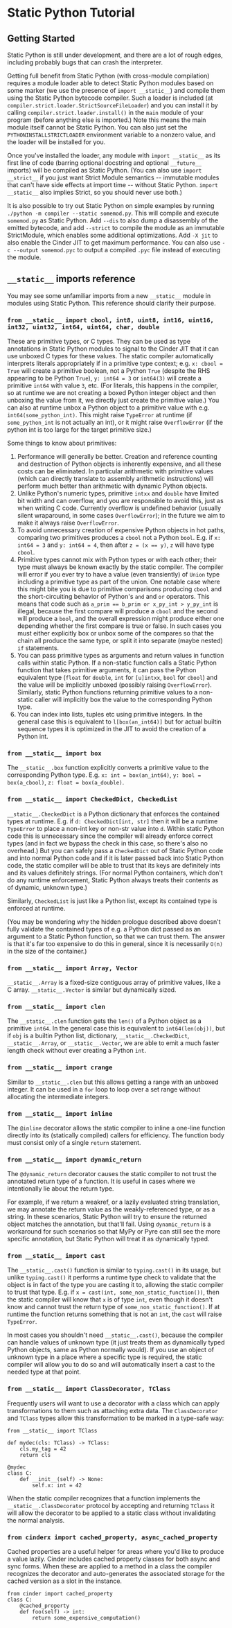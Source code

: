 # Static Python Tutorial

## Getting Started

Static Python is still under development, and there are a lot of rough
edges, including probably bugs that can crash the interpreter.

Getting full benefit from Static Python (with cross-module compilation)
requires a module loader able to detect Static Python modules based on
some marker (we use the presence of `import __static__`) and compile
them using the Static Python bytecode compiler. Such a loader is
included (at
`compiler.strict.loader.StrictSourceFileLoader`) and you can
install it by calling `compiler.strict.loader.install()` in
the `main` module of your program (before anything else is imported.)
Note this means the main module itself cannot be Static Python. You can
also just set the `PYTHONINSTALLSTRICTLOADER` environment variable to a
nonzero value, and the loader will be installed for you.

Once you've installed the loader, any module with `import __static__`
as its first line of code (barring optional docstring and optional
`__future__` imports) will be compiled as Static Python. (You can also
use `import __strict__` if you just want Strict Module semantics --
immutable modules that can\'t have side effects at import time --
without Static Python. `import __static__` also implies Strict, so you
should never use both.)

It is also possible to try out Static Python on simple examples by
running `./python -m compiler --static somemod.py`. This will compile
and execute `somemod.py` as Static Python. Add `--dis` to also dump a
disassembly of the emitted bytecode, and add `--strict` to compile the
module as an immutable StrictModule, which enables some additional
optimizations. Add `-X jit` to also enable the Cinder JIT to get maximum
performance. You can also use `-c --output somemod.pyc` to output a
compiled `.pyc` file instead of executing the module.

## `__static__` imports reference

You may see some unfamiliar imports from a new `__static__` module in
modules using Static Python. This reference should clarify their
purpose.

### `from __static__ import cbool, int8, uint8, int16, uint16, int32, uint32, int64, uint64, char, double`

These are primitive types, or C types. They can be used as type
annotations in Static Python modules to signal to the Cinder JIT that it
can use unboxed C types for these values. The static compiler
automatically interprets literals appropriately if in a primitive type
context; e.g. `x: cbool = True` will create a primitive boolean, not a
Python `True` (despite the RHS appearing to be Python `True`),
`y: int64 = 3` or `int64(3)` will create a primitive `int64` with value
`3`, etc. (For literals, this happens in the compiler, so at runtime we
are not creating a boxed Python integer object and then unboxing the
value from it, we directly just create the primitive value.) You can
also at runtime unbox a Python object to a primitive value with e.g.
`int64(some_python_int)`. This might raise `TypeError` at runtime (if
`some_python_int` is not actually an int), or it might raise
`OverflowError` (if the python int is too large for the target primitive
size.)

Some things to know about primitives:

1.  Performance will generally be better. Creation and reference
    counting and destruction of Python objects is inherently expensive,
    and all these costs can be eliminated. In particular arithmetic with
    primitive values (which can directly translate to assembly
    arithmetic instructions) will perform much better than arithmetic
    with dynamic Python objects.
2.  Unlike Python's numeric types, primitive `intxx` and `double` have
    limited bit width and can overflow, and you are responsible to avoid
    this, just as when writing C code. Currently overflow is undefined
    behavior (usually silent wraparound, in some cases `OverflowError`);
    in the future we aim to make it always raise `OverflowError`.
3.  To avoid unnecessary creation of expensive Python objects in hot
    paths, comparing two primitives produces a `cbool` not a Python
    `bool`. E.g. if `x: int64 = 3` and `y: int64 = 4`, then after
    `z = (x == y)`, `z` will have type `cbool`.
4.  Primitive types cannot mix with Python types or with each other;
    their type must always be known exactly by the static compiler. The
    compiler will error if you ever try to have a value (even
    transiently) of `Union` type including a primitive type as part of
    the union. One notable case where this might bite you is due to
    primitive comparisons producing `cbool` and the short-circuiting
    behavior of Python's `and` and `or` operators. This means that code
    such as `a_prim == b_prim or x_py_int > y_py_int` is illegal,
    because the first compare will produce a `cbool` and the second will
    produce a `bool`, and the overall expression might produce either
    one depending whether the first compare is true or false. In such
    cases you must either explicitly box or unbox some of the compares
    so that the chain all produce the same type, or split it into
    separate (maybe nested) `if` statements.
5.  You can pass primitive types as arguments and return values in
    function calls within static Python. If a non-static function calls
    a Static Python function that takes primitive arguments, it can pass
    the Python equivalent type (`float` for `double`, `int` for
    `[u]intxx`, `bool` for `cbool`) and the value will be implicitly
    unboxed (possibly raising `OverflowError`). Similarly, static Python
    functions returning primitive values to a non-static caller will
    implicitly box the value to the corresponding Python type.
6.  You can index into lists, tuples etc using primitive integers. In
    the general case this is equivalent to `l[box(an_int64)]` but for
    actual builtin sequence types it is optimized in the JIT to avoid
    the creation of a Python int.

### `from __static__ import box`

The `__static__.box` function explicitly converts a primitive value to
the corresponding Python type. E.g. `x: int = box(an_int64)`,
`y: bool = box(a_cbool)`, `z: float = box(a_double)`.

### `from __static__ import CheckedDict, CheckedList`

`__static__.CheckedDict` is a Python dictionary that enforces the
contained types at runtime. E.g. if `d: CheckedDict[int, str]` then it
will be a runtime `TypeError` to place a non-int key or non-str value
into `d`. Within static Python code this is unnecessary since the
compiler will already enforce correct types (and in fact we bypass the
check in this case, so there's also no overhead.) But you can safely
pass a `CheckedDict` out of Static Python code and into normal Python
code and if it is later passed back into Static Python code, the static
compiler will be able to trust that its keys are definitely ints and its
values definitely strings. (For normal Python containers, which don't do
any runtime enforcement, Static Python always treats their contents as
of dynamic, unknown type.)

Similarly, `CheckedList` is just like a Python list, except its
contained type is enforced at runtime.

(You may be wondering why the hidden prologue described above doesn't
fully validate the contained types of e.g. a Python dict passed as an
argument to a Static Python function, so that we can trust them. The
answer is that it's far too expensive to do this in general, since it is
necessarily `O(n)` in the size of the container.)

### `from __static__ import Array, Vector`

`__static__.Array` is a fixed-size contiguous array of primitive values,
like a C array. `__static__.Vector` is similar but dynamically sized.

### `from __static__ import clen`

The `__static__.clen` function gets the `len()` of a Python object as a
primitive `int64`. In the general case this is equivalent to
`int64(len(obj))`, but if `obj` is a builtin Python list, dictionary,
`__static__.CheckedDict`, `__static__.Array`, or `__static__.Vector`, we
are able to emit a much faster length check without ever creating a
Python `int`.

### `from __static__ import crange`

Similar to `__static__.clen` but this allows getting a range with an
unboxed integer. It can be used in a `for` loop to loop over a set
range without allocating the intermediate integers.

### `from __static__ import inline`

The `@inline` decorator allows the static compiler to inline a one-line
function directly into its (statically compiled) callers for efficiency.
The function body must consist only of a single `return` statement.

### `from __static__ import dynamic_return`

The `@dynamic_return` decorator causes the static compiler to not trust
the annotated return type of a function. It is useful in cases where we
intentionally lie about the return type.

For example, if we return a weakref, or a lazily evaluated string
translation, we may annotate the return value as the weakly-referenced
type, or as a string. In these scenarios, Static Python will try to
ensure the returned object matches the annotation, but that\'ll fail.
Using `dynamic_return` is a workaround for such scenarios so
that MyPy or Pyre can still see the more specific annotation, but Static
Python will treat it as dynamically typed.

### `from __static__ import cast`

The `__static__.cast()` function is similar to `typing.cast()` in its
usage, but unlike `typing.cast()` it performs a runtime type check to
validate that the object is in fact of the type you are casting it to,
allowing the static compiler to trust that type. E.g. if
`x = cast(int, some_non_static_function())`, then the static compiler
will know that `x` is of type `int`, even though it doesn't know and
cannot trust the return type of `some_non_static_function()`. If at
runtime the function returns something that is not an `int`, the `cast`
will raise `TypeError`.

In most cases you shouldn't need `__static__.cast()`, because the
compiler can handle values of unknown type (it just treats them as
dynamically typed Python objects, same as Python normally would). If you
use an object of unknown type in a place where a specific type is
required, the static compiler will allow you to do so and will
automatically insert a cast to the needed type at that point.

### `from __static__ import ClassDecorator, TClass`

Frequently users will want to use a decorator with a class which can
apply transformations to them such as attaching extra data. The `ClassDecorator`
and `TClass` types allow this transformation to be marked in a type-safe way:

```
from __static__ import TClass

def mydec(cls: TClass) -> TClass:
    cls.my_tag = 42
    return cls

@mydec
class C:
    def __init__(self) -> None:
        self.x: int = 42
```

When the static compiler recognizes that a function implements the `__static__.ClassDecorator` protocol by accepting and returning `TClass` it will allow
the decorator to be applied to a static class without invalidating the normal
analysis.

### `from cinderx import cached_property, async_cached_property`

Cached properties are a useful helper for areas where you'd like to produce
a value lazily. Cinder includes cached property classes for both async
and sync forms. When these are applied to a method in a class the compiler
recognizes the decorator and auto-generates the associated storage for the
cached version as a slot in the instance.

```
from cinder import cached_property
class C:
    @cached_property
    def foo(self) -> int:
        return some_expensive_computation()
```
